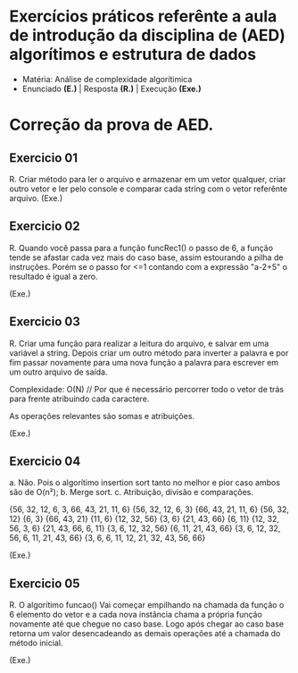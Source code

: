 # Exercícios práticos referênte a aula de introdução da disciplina de (AED) algorítimos e estrutura de dados

- Matéria: Análise de complexidade algorítimica
- Enunciado **(E.)** | Resposta **(R.)** | Execução **(Exe.)**

# Correção da prova de AED.

## Exercicio 01

R.
Criar método para ler o arquivo e armazenar em um vetor qualquer, criar outro vetor e ler pelo console e comparar 
cada string com o vetor referênte arquivo.
(Exe.)

## Exercicio 02

R.
Quando você passa para a função funcRec1() o passo de 6, a função tende
se afastar cada vez mais do caso base, assim estourando a pilha de instruções.
Porém se o passo for <=1 contando com a expressão "a-2+5" o resultado é igual
a zero.

(Exe.)

## Exercicio 03

R.
Criar uma função para realizar a leitura do arquivo, e salvar em uma variável a string. Depois 
criar um outro método para inverter a palavra e por fim passar novamente para uma nova função a
palavra para escrever em um outro arquivo de saída.

Complexidade: O(N) // Por que é necessário percorrer todo o vetor de trás para frente atribuindo cada caractere.

As operações relevantes são somas e atribuições.

(Exe.)

## Exercicio 04

a. Não. Pois o algorítimo insertion sort tanto no melhor e pior caso ambos são de O(n²);
b. Merge sort.
c. Atribuição, divisão e comparações.

{56, 32, 12, 6, 3, 66, 43, 21, 11, 6}
{56, 32, 12, 6, 3} {66, 43, 21, 11, 6}
{56, 32, 12} {6, 3} {66, 43, 21} {11, 6}
{12, 32, 56} {3, 6} {21, 43, 66} {6, 11}
{12, 32, 56, 3, 6} {21, 43, 66, 6, 11}
{3, 6, 12, 32, 56} {6, 11, 21, 43, 66}
{3, 6, 12, 32, 56, 6, 11, 21, 43, 66}
{3, 6, 6, 11, 12, 21, 32, 43, 56, 66}

(Exe.)

## Exercicio 05

R.
O algorítimo funcao() Vai começar empilhando na chamada da função o 6 elemento do vetor e a cada nova instância chama a própria função novamente até que chegue
no caso base. Logo após chegar ao caso base retorna um valor desencadeando as
demais operações até a chamada do método inicial.

(Exe.)
